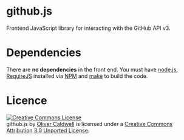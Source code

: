 # github.js

Frontend JavaScript library for interacting with the GitHub API v3.

# Dependencies

There are **no dependencies** in the front end. You must have [node.js](http://nodejs.org/), [RequireJS](http://requirejs.org/) installed via [NPM](http://npmjs.org/) and [make](http://www.gnu.org/software/make/) to build the code.

# Licence

<a rel="license" href="http://creativecommons.org/licenses/by/3.0/"><img alt="Creative Commons License" style="border-width:0" src="http://i.creativecommons.org/l/by/3.0/88x31.png" /></a><br /><span xmlns:dct="http://purl.org/dc/terms/" property="dct:title">github.js</span> by <a xmlns:cc="http://creativecommons.org/ns#" href="http://olivercaldwell.co.uk/" property="cc:attributionName" rel="cc:attributionURL">Oliver Caldwell</a> is licensed under a <a rel="license" href="http://creativecommons.org/licenses/by/3.0/">Creative Commons Attribution 3.0 Unported License</a>.